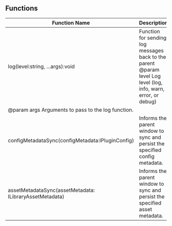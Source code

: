 ## Functions

| Function Name | Description |
| --------------------- | ------------------- |
| log(level:string, ...args):void |    Function for sending log messages back to the parent @param level Log level (log, info, warn, error, or debug)
@param args Arguments to pass to the log function.|
| configMetadataSync(configMetadata:IPluginConfig) | Informs the parent window to sync and persist the specified config metadata. |
| assetMetadataSync(assetMetadata: ILibraryAssetMetadata) | Informs the parent window to sync and persist the specified asset metadata. |
